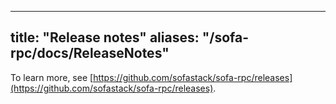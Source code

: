 
---
title: "Release notes"
aliases: "/sofa-rpc/docs/ReleaseNotes"
---

To learn more, see [https://github.com/sofastack/sofa-rpc/releases](https://github.com/sofastack/sofa-rpc/releases).